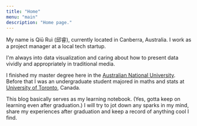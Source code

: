 ```yaml
---
title: "Home"
menu: "main"
description: "Home page."
---
```


My name is Qiū Ruì (邱睿), currently located in Canberra, Australia. I work as a project manager at a local tech startup.

I'm always into data visualization and caring about how to present data vividly and appropriately in traditional media.

I finished my master degree here in the [Australian National University](https://www.anu.edu.au/). Before that I was an undergraduate student majored in maths and stats at [University of Toronto](https://www.utoronto.ca/), Canada.

This blog basically serves as my learning notebook. (Yes, gotta keep on learning even after graduation.) I will try to jot down any sparks in my mind, share my experiences after graduation and keep a record of anything cool I find.

<!--My skill set: ![](https://img.shields.io/badge/-Python-blue.svg)![](https://img.shields.io/badge/-R-9cf.svg)-->

<!--script async src="https://telegram.org/js/telegram-widget.js?1" data-telegram-post="its2358/3" data-width="100%"></script>-->
